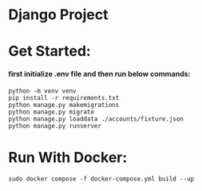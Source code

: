  # Django Project

# Get Started:

#### first initialize .env file and then run below commands:

```
python -m venv venv
pip install -r requirements.txt
python manage.py makemigrations
python manage.py migrate
python manage.py loaddata ./accounts/fixture.json
python manage.py runserver
```

# Run With Docker:

```
sudo docker compose -f docker-compose.yml build --up
```

